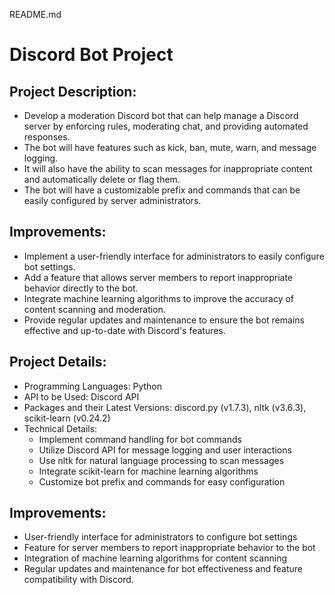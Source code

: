 README.md

# Discord Bot Project

## Project Description:

- Develop a moderation Discord bot that can help manage a Discord server by enforcing rules, moderating chat, and providing automated responses.
- The bot will have features such as kick, ban, mute, warn, and message logging.
- It will also have the ability to scan messages for inappropriate content and automatically delete or flag them.
- The bot will have a customizable prefix and commands that can be easily configured by server administrators.

## Improvements:

- Implement a user-friendly interface for administrators to easily configure bot settings.
- Add a feature that allows server members to report inappropriate behavior directly to the bot.
- Integrate machine learning algorithms to improve the accuracy of content scanning and moderation.
- Provide regular updates and maintenance to ensure the bot remains effective and up-to-date with Discord's features.

## Project Details:

- Programming Languages: Python
- API to be Used: Discord API
- Packages and their Latest Versions: discord.py (v1.7.3), nltk (v3.6.3), scikit-learn (v0.24.2)
- Technical Details:
   - Implement command handling for bot commands
   - Utilize Discord API for message logging and user interactions
   - Use nltk for natural language processing to scan messages
   - Integrate scikit-learn for machine learning algorithms
   - Customize bot prefix and commands for easy configuration

## Improvements:

- User-friendly interface for administrators to configure bot settings
- Feature for server members to report inappropriate behavior to the bot
- Integration of machine learning algorithms for content scanning
- Regular updates and maintenance for bot effectiveness and feature compatibility with Discord.